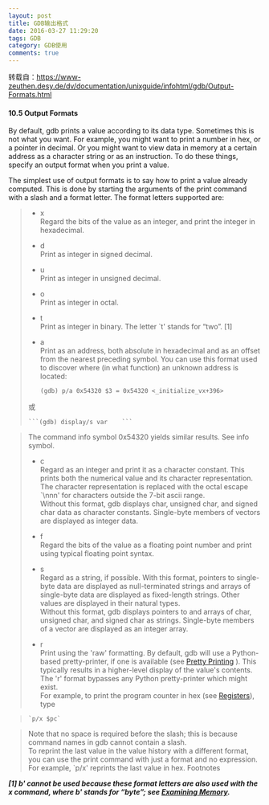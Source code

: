 ```yaml
---
layout: post
title: GDB输出格式
date: 2016-03-27 11:29:20
tags: GDB
category: GDB使用
comments: true
---
```



转载自：https://www-zeuthen.desy.de/dv/documentation/unixguide/infohtml/gdb/Output-Formats.html

#### 10.5 Output Formats

By default, gdb prints a value according to its data type. Sometimes this is not what you want. For example, you might want to print a number in hex, or a pointer in decimal. Or you might want to view data in memory at a certain address as a character string or as an instruction. To do these things, specify an output format when you print a value.

The simplest use of output formats is to say how to print a value already computed. This is done by starting the arguments of the print command with a slash and a format letter. The format letters supported are:

> * x    
> Regard the bits of the value as an integer, and print the integer in hexadecimal. 
>    
> * d    
> Print as integer in signed decimal.     
>
> * u    
> Print as integer in unsigned decimal.     
>
> * o    
> Print as integer in octal.     
>
> * t    
> Print as integer in binary. The letter `t' stands for “two”. [1]    
>
> * a    
> Print as an address, both absolute in hexadecimal and as an offset from the nearest preceding symbol. You can use this format used to discover where (in what function) an unknown address is located:    
>
>     ```(gdb) p/a 0x54320 $3 = 0x54320 <_initialize_vx+396>    ```
>
> 或
>
>     ```(gdb) display/s var    ```

> The command info symbol 0x54320 yields similar results. See info symbol.    
>
> * c    
> Regard as an integer and print it as a character constant. This prints both the numerical value and its character representation. The character representation is replaced with the octal escape `\nnn' for characters outside the 7-bit ascii range.    
> Without this format, gdb displays char, unsigned char, and signed char data as character constants. Single-byte members of vectors are displayed as integer data.
>
> * f    
> Regard the bits of the value as a floating point number and print using typical floating point syntax. 
>
> * s    
> Regard as a string, if possible. With this format, pointers to single-byte data are displayed as null-terminated strings and arrays of single-byte data are displayed as fixed-length strings. Other values are displayed in their natural types.    
> Without this format, gdb displays pointers to and arrays of char, unsigned char, and signed char as strings. Single-byte members of a vector are displayed as an integer array.
>
> * r    
> Print using the 'raw' formatting. By default, gdb will use a Python-based pretty-printer, if one is available (see [Pretty Printing](https://www-zeuthen.desy.de/dv/documentation/unixguide/infohtml/gdb/Pretty-Printing.html#Pretty-Printing)  ). This typically results in a higher-level display of the value's contents. The 'r' format bypasses any Python pretty-printer which might exist.     
> For example, to print the program counter in hex (see [Registers](https://www-zeuthen.desy.de/dv/documentation/unixguide/infohtml/gdb/Registers.html#Registers)), type

>     `p/x $pc`

> Note that no space is required before the slash; this is because command names in gdb cannot contain a slash.    
> To reprint the last value in the value history with a different format, you can use the print command with just a format and no expression. For example, `p/x' reprints the last value in hex.
Footnotes

***[1] b' cannot be used because these format letters are also used with the x command, where b' stands for “byte”; see [Examining Memory](https://www-zeuthen.desy.de/dv/documentation/unixguide/infohtml/gdb/Memory.html#Memory).***
